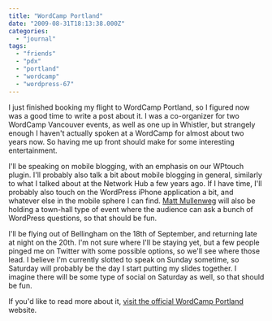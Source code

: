 ```yaml
---
title: "WordCamp Portland"
date: "2009-08-31T18:13:38.000Z"
categories: 
  - "journal"
tags: 
  - "friends"
  - "pdx"
  - "portland"
  - "wordcamp"
  - "wordpress-67"
---
```


I just finished booking my flight to WordCamp Portland, so I figured now was a good time to write a post about it. I was a co-organizer for two WordCamp Vancouver events, as well as one up in Whistler, but strangely enough I haven't actually spoken at a WordCamp for almost about two years now. So having me up front should make for some interesting entertainment.

I'll be speaking on mobile blogging, with an emphasis on our WPtouch plugin. I'll probably also talk a bit about mobile blogging in general, similarly to what I talked about at the Network Hub a few years ago. If I have time, I'll probably also touch on the WordPress iPhone application a bit, and whatever else in the mobile sphere I can find. [Matt Mullenweg](http://ma.tt) will also be holding a town-hall type of event where the audience can ask a bunch of WordPress questions, so that should be fun.

I'll be flying out of Bellingham on the 18th of September, and returning late at night on the 20th. I'm not sure where I'll be staying yet, but a few people pinged me on Twitter with some possible options, so we'll see where those lead. I believe I'm currently slotted to speak on Sunday sometime, so Saturday will probably be the day I start putting my slides together. I imagine there will be some type of social on Saturday as well, so that should be fun.

If you'd like to read more about it, [visit the official WordCamp Portland](http://www.wordcampportland.org/) website.
